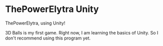 # ThePowerElytra Unity
ThePowerElytra, using Unity!

3D Balls is my first game. Right now, I am learning the basics of Unity. So I don't recommend using this program yet.
